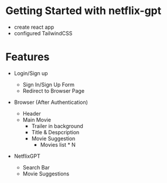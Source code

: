 # Getting Started with netflix-gpt

- create react app
- configured TailwindCSS

# Features

- Login/Sign up

  - Sign In/Sign Up Form
  - Redirect to Browser Page

- Browser (After Authentication)

  - Header
  - Main Movie
    - Trailer in background
    - Title & Despcription
    - Movie Suggestion
      - Movies list \* N

- NetflixGPT
  - Search Bar
  - Movie Suggestions
